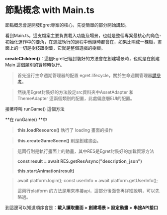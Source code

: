 # 節點概念 with Main.ts



節點概念會是開發Egret專案的核心，先從簡單的部分開始講起。

看到Main.ts，這支檔案主要負責載入功能及場景，也就是整個專案最核心的角色-初始化運作中的要角，在遊戲執行的過程中他隨時都會在，如果比喻成一棵樹，畫面上的一切是樹枝跟樹葉，它就是整個遊戲的樹根。



**createChildren()**：這個Egret已經封裝好的方法會在創建場景時，也就是在創建 Main 這個類別的實體時執行。



> 首先進行生命週期管理器的配置 egret.lifecycle，關於生命週期管理器[請參考](http://developer.egret.com/cn/github/egret-docs/Engine2D/getStarted/lifecycle/index.html)。

> 然後用Egret封裝好的方法設定src資料夾中AssetAdapter 和 ThemeAdapter 這兩個類別的配置，此處偏底層EUI的配置。



接著呼叫 runGame() 這個方法 

**在 runGame() **中 

> **this.loadResource()** 執行了 loading 畫面的操作

> **this.createGameScene()** 則是創建畫面。

> 這兩行則是執行畫面上的動畫，其中RES是Egret封裝好的加載資源方法
>
> **const result = await RES.getResAsync("description_json")**
>
> **this.startAnimation(result)**

> await platform.login();
> const userInfo = await platform.getUserInfo();
>
> 這兩行platform 的方法是用來串接api，這部分後面會再詳細說明，可以先略過。



到這邊可以知道順序會是：**載入讀取畫面 > 創建場景 > 設定動畫 > 串接API接口**



